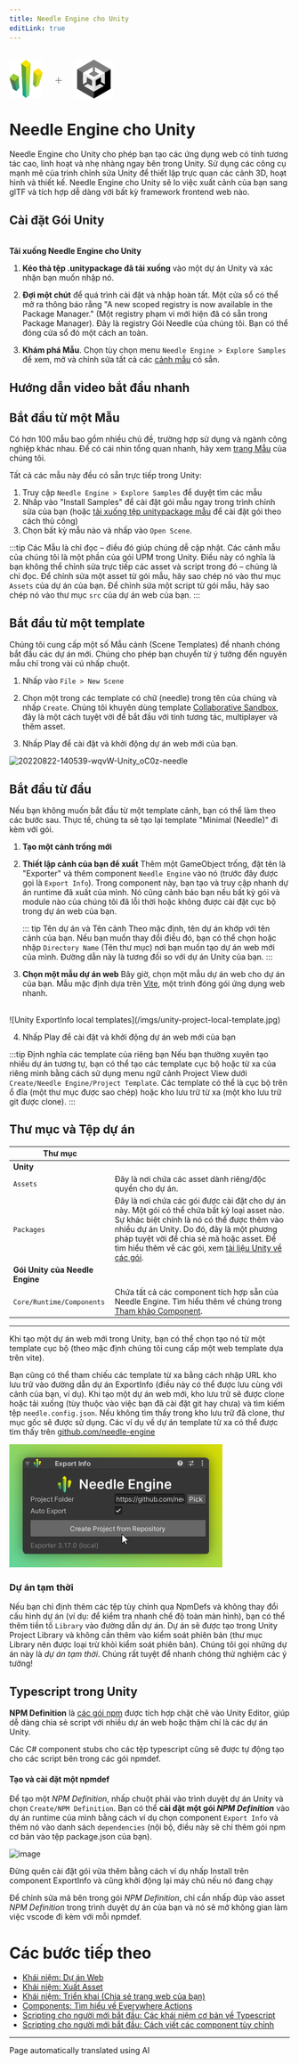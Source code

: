 ```yaml
---
title: Needle Engine cho Unity
editLink: true
---
```

<br/>
<div class="centered" style="display: flex;
    align-items: center;
    gap: 20px;
    font-size: 2em;
    font-weight: 100;">
    <img src="/logo.png" style="max-height:70px;" title="Needle Logo" alt="Needle Logo"/> +
  <img src="/imgs/unity-logo.webp" style="max-height:70px;" />
</div>

# Needle Engine cho Unity

Needle Engine cho Unity cho phép bạn tạo các ứng dụng web có tính tương tác cao, linh hoạt và nhẹ nhàng ngay bên trong Unity. Sử dụng các công cụ mạnh mẽ của trình chỉnh sửa Unity để thiết lập trực quan các cảnh 3D, hoạt hình và thiết kế. Needle Engine cho Unity sẽ lo việc xuất cảnh của bạn sang glTF và tích hợp dễ dàng với bất kỳ framework frontend web nào.

## Cài đặt Gói Unity

<NoDownloadYet>
  <br/>
  <needle-button 
    event_goal="download_unity" 
    event_position="getting_started" 
    large 
    href="https://engine.needle.tools/downloads/unity?utm_source=needle_docs&utm_content=getting_started"
    same_tab
    next_url="/docs/unity/"
    >
    <strong>Tải xuống Needle Engine cho Unity</strong>
  </needle-button> 
</NoDownloadYet>

<!-- [Mirror](https://package-installer.glitch.me/v1/installer/needle/com.needle.engine-exporter?registry=https://packages.needle.tools&scope=com.needle&scope=org.khronos)    -->

1. **Kéo thả tệp .unitypackage đã tải xuống** vào một dự án Unity và xác nhận bạn muốn nhập nó.

2. **Đợi một chút** để quá trình cài đặt và nhập hoàn tất. Một cửa sổ có thể mở ra thông báo rằng "A new scoped registry is now available in the Package Manager." (Một registry phạm vi mới hiện đã có sẵn trong Package Manager). Đây là registry Gói Needle của chúng tôi. Bạn có thể đóng cửa sổ đó một cách an toàn.
3. **Khám phá Mẫu**.
  Chọn tùy chọn menu `Needle Engine > Explore Samples` để xem, mở và chỉnh sửa tất cả các [cảnh mẫu](https://engine.needle.tools/samples) có sẵn.

## Hướng dẫn video bắt đầu nhanh

<video-embed src="https://www.youtube.com/watch?v=3dB-d1Jo_Mk" limit_height />

## Bắt đầu từ một Mẫu

Có hơn 100 mẫu bao gồm nhiều chủ đề, trường hợp sử dụng và ngành công nghiệp khác nhau.
Để có cái nhìn tổng quan nhanh, hãy xem [trang Mẫu](https://engine.needle.tools/samples/) của chúng tôi.

Tất cả các mẫu này đều có sẵn trực tiếp trong Unity:
1. Truy cập `Needle Engine > Explore Samples` để duyệt tìm các mẫu
2. Nhấp vào "Install Samples" để cài đặt gói mẫu ngay trong trình chỉnh sửa của bạn (hoặc [tải xuống tệp unitypackage mẫu](http://engine.needle.tools/downloads/unity/samples) để cài đặt gói theo cách thủ công)
3. Chọn bất kỳ mẫu nào và nhấp vào `Open Scene`.

:::tip Các Mẫu là chỉ đọc – điều đó giúp chúng dễ cập nhật.
Các cảnh mẫu của chúng tôi là một phần của gói UPM trong Unity. Điều này có nghĩa là bạn không thể chỉnh sửa trực tiếp các asset và script trong đó – chúng là chỉ đọc. Để chỉnh sửa một asset từ gói mẫu, hãy sao chép nó vào thư mục `Assets` của dự án của bạn. Để chỉnh sửa một script từ gói mẫu, hãy sao chép nó vào thư mục `src` của dự án web của bạn.
:::

## Bắt đầu từ một template

Chúng tôi cung cấp một số Mẫu cảnh (Scene Templates) để nhanh chóng bắt đầu các dự án mới.
Chúng cho phép bạn chuyển từ ý tưởng đến nguyên mẫu chỉ trong vài cú nhấp chuột.

1. Nhấp vào `File > New Scene`

2. Chọn một trong các template có chữ (needle) trong tên của chúng và nhấp `Create`.
   Chúng tôi khuyên dùng template [Collaborative Sandbox](https://engine.needle.tools/samples/collaborative-sandbox), đây là một cách tuyệt vời để bắt đầu với tính tương tác, multiplayer và thêm asset.
3. Nhấp Play để cài đặt và khởi động dự án web mới của bạn.

![20220822-140539-wqvW-Unity_oC0z-needle](https://user-images.githubusercontent.com/2693840/185917275-a147cd90-d515-4086-950d-78358185b1ef.png)

## Bắt đầu từ đầu

Nếu bạn không muốn bắt đầu từ một template cảnh, bạn có thể làm theo các bước sau.
Thực tế, chúng ta sẽ tạo lại template "Minimal (Needle)" đi kèm với gói.

1. **Tạo một cảnh trống mới**

2. **Thiết lập cảnh của bạn để xuất**
  Thêm một GameObject trống, đặt tên là "Exporter" và thêm component `Needle Engine` vào nó (trước đây được gọi là `Export Info`).
  Trong component này, bạn tạo và truy cập nhanh dự án runtime đã xuất của mình.
  Nó cũng cảnh báo bạn nếu bất kỳ gói và module nào của chúng tôi đã lỗi thời hoặc không được cài đặt cục bộ trong dự án web của bạn.

    ::: tip Tên dự án và Tên cảnh
    Theo mặc định, tên dự án khớp với tên cảnh của bạn. Nếu bạn muốn thay đổi điều đó, bạn có thể chọn hoặc nhập ``Directory Name`` (Tên thư mục) nơi bạn muốn tạo dự án web mới của mình. Đường dẫn này là tương đối so với dự án Unity của bạn.
    :::

3. **Chọn một mẫu dự án web**
  Bây giờ, chọn một mẫu dự án web cho dự án của bạn. Mẫu mặc định dựa trên [Vite](https://vitejs.dev/), một trình đóng gói ứng dụng web nhanh.
  <br/>
    ![Unity ExportInfo local templates](/imgs/unity-project-local-template.jpg)

4. Nhấp Play để cài đặt và khởi động dự án web mới của bạn

:::tip Định nghĩa các template của riêng bạn
Nếu bạn thường xuyên tạo nhiều dự án tương tự, bạn có thể tạo các template cục bộ hoặc từ xa của riêng mình bằng cách sử dụng menu ngữ cảnh Project View dưới `Create/Needle Engine/Project Template`. Các template có thể là cục bộ trên ổ đĩa (một thư mục được sao chép) hoặc kho lưu trữ từ xa (một kho lưu trữ git được clone).
:::

## Thư mục và Tệp dự án

| Thư mục | |
| --- | --- |
| **Unity** | |
| `Assets` | Đây là nơi chứa các asset dành riêng/độc quyền cho dự án. |
| `Packages` | Đây là nơi chứa các gói được cài đặt cho dự án này. Một gói có thể chứa bất kỳ loại asset nào. Sự khác biệt chính là nó có thể được thêm vào nhiều dự án Unity. Do đó, đây là một phương pháp tuyệt vời để chia sẻ mã hoặc asset. Để tìm hiểu thêm về các gói, xem [tài liệu Unity về các gói](https://docs.unity3d.com/Manual/PackagesList.html).
| **Gói Unity của Needle Engine** | |
| ``Core/Runtime/Components`` | Chứa tất cả các component tích hợp sẵn của Needle Engine. Tìm hiểu thêm về chúng trong [Tham khảo Component](./../component-reference.md). |

-----

Khi tạo một dự án web mới trong Unity, bạn có thể chọn tạo nó từ một template cục bộ (theo mặc định chúng tôi cung cấp một web template dựa trên vite).

Bạn cũng có thể tham chiếu các template từ xa bằng cách nhập URL kho lưu trữ vào đường dẫn dự án ExportInfo (điều này có thể được lưu cùng với cảnh của bạn, ví dụ). Khi tạo một dự án web mới, kho lưu trữ sẽ được clone hoặc tải xuống (tùy thuộc vào việc bạn đã cài đặt git hay chưa) và tìm kiếm tệp `needle.config.json`. Nếu không tìm thấy trong kho lưu trữ đã clone, thư mục gốc sẽ được sử dụng. Các ví dụ về dự án template từ xa có thể được tìm thấy trên [github.com/needle-engine](https://github.com/needle-engine)

![Unity ExportInfo local templates](/imgs/unity-project-remote-template.jpg)

### Dự án tạm thời

Nếu bạn chỉ định thêm các tệp tùy chỉnh qua NpmDefs và không thay đổi cấu hình dự án (ví dụ: để kiểm tra nhanh chế độ toàn màn hình), bạn có thể thêm tiền tố `Library` vào đường dẫn dự án. Dự án sẽ được tạo trong Unity Project Library và không cần thêm vào kiểm soát phiên bản (thư mục Library nên được loại trừ khỏi kiểm soát phiên bản). Chúng tôi gọi những dự án này là _dự án tạm thời_. Chúng rất tuyệt để nhanh chóng thử nghiệm các ý tưởng!

## Typescript trong Unity

**NPM Definition** là [các gói npm](https://docs.npmjs.com/about-packages-and-modules) được tích hợp chặt chẽ vào Unity Editor, giúp dễ dàng chia sẻ script với nhiều dự án web hoặc thậm chí là các dự án Unity.

Các C# component stubs cho các tệp typescript cũng sẽ được tự động tạo cho các script bên trong các gói npmdef.

#### Tạo và cài đặt một npmdef
Để tạo một *NPM Definition*, nhấp chuột phải vào trình duyệt dự án Unity và chọn ``Create/NPM Definition``.
Bạn có thể **cài đặt một gói *NPM Definition*** vào dự án runtime của mình bằng cách ví dụ chọn component ``Export Info`` và thêm nó vào danh sách ``dependencies`` (nội bộ, điều này sẽ chỉ thêm gói npm cơ bản vào tệp package.json của bạn).

![image](https://user-images.githubusercontent.com/5083203/170374130-d0e32516-a1d4-4903-97c2-7ec9fa0b17d4.png)

Đừng quên cài đặt gói vừa thêm bằng cách ví dụ nhấp Install trên component ExportInfo và cũng khởi động lại máy chủ nếu nó đang chạy

Để chỉnh sửa mã bên trong gói *NPM Definition*, chỉ cần nhấp đúp vào asset *NPM Definition* trong trình duyệt dự án của bạn và nó sẽ mở không gian làm việc vscode đi kèm với mỗi npmdef.

# Các bước tiếp theo

- [Khái niệm: Dự án Web](../project-structure.md)
- [Khái niệm: Xuất Asset](../export.md)
- [Khái niệm: Triển khai (Chia sẻ trang web của bạn)](../deployment.md)
- [Components: Tìm hiểu về Everywhere Actions](../everywhere-actions.md)
- [Scripting cho người mới bắt đầu: Các khái niệm cơ bản về Typescript](../getting-started/typescript-essentials.md)
- [Scripting cho người mới bắt đầu: Cách viết các component tùy chỉnh](../scripting.md)
-----
Page automatically translated using AI